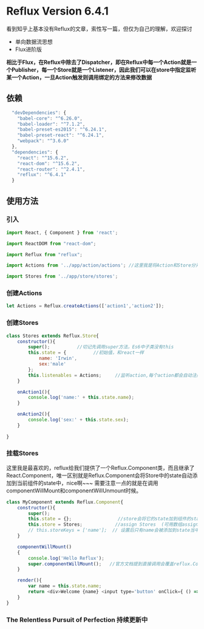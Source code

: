 # Reflux Version 6.4.1
看到知乎上基本没有Reflux的文章，索性写一篇，但仅为自己的理解，欢迎探讨

- 单向数据流思想
- Flux进阶版

**相比于Flux，在Reflux中除去了Dispatcher，即在Reflux中每一个Action就是一个Publisher，每一个Store就是一个Listener，因此我们可以在store中指定监听某一个Action，一旦Action触发则调用绑定的方法来修改数据**

## 依赖

```javascript
  "devDependencies": {
    "babel-core": "^6.26.0",
    "babel-loader": "^7.1.2",
    "babel-preset-es2015": "^6.24.1",
    "babel-preset-react": "^6.24.1",
    "webpack": "^3.6.0"
  },
  "dependencies": {
    "react": "^15.6.2",
    "react-dom": "^15.6.2",
    "react-router": "^2.4.1",
    "reflux": "^6.4.1"
  }
```

## 使用方法

### 引入

```javascript
import React, { Component } from 'react';

import ReactDOM from "react-dom";

import Reflux from "reflux";

import Actions from '../app/action/actions'; //这里我是将Action和Store分开了，实际开发中建议这样，方便管理。

import Stores from '../app/store/stores';
```

### 创建Actions


```javascript
let Actions = Reflux.createActions(['action1','action2']);
```

### 创建Stores

```javascript
class Stores extends Reflux.Store{
    constructor(){
        super();          //切记先调用super方法，Es6中子类没有this
        this.state = {          //初始值，和react一样
            name: 'Irwin',
            sex:'male'
        };
        this.listenables = Actions;     //监听action,每个action都会自动注册一个on + actionname的方法
    }

    onAction1(){
        console.log('name:' + this.state.name);
    }

    onAction2(){
        console.log('sex:' + this.state.sex);
    }
    
}
```

### 挂载Stores
这里我是最喜欢的，reflux给我们提供了一个Reflux.Component类，而且继承了React.Component，唯一区别就是Reflux.Component会将Store中的state自动添加到当前组件的state中，nice啊~~~
需要注意一点的就是在调用componentWillMount和componentWillUnmount时候。

```javascript
class MyComponent extends Reflux.Component{ 
    constructor(){
        super();
        this.state = {};                 //store会将它的state加到组件的state里面去
        this.store = Stores;       		//assign Stores  (可用数组assign多个)
        // this.storeKeys = ['name'];  // 设置后只有name会被添加到state当中
    }

    componentWillMount()
    {
        console.log('Hello Reflux');
        super.componentWillMount();   //官方文档提到直接调用会覆盖reflux.Component的方法,这里调用父类react的componentWillMount
    }

    render(){
        var name = this.state.name;
        return <div>Welcome {name} <input type='button' onClick={ () => {Actions.action1()} } value='click' /></div>
    }
}
```


### The Relentless Pursuit of Perfection    持续更新中